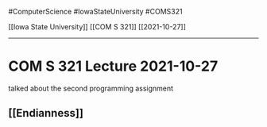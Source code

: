 #ComputerScience  #IowaStateUniversity #COMS321 


[[Iowa State University]] [[COM S 321]] [[2021-10-27]]

---

# COM S 321 Lecture 2021-10-27

talked about the second programming assignment 

## [[Endianness]]